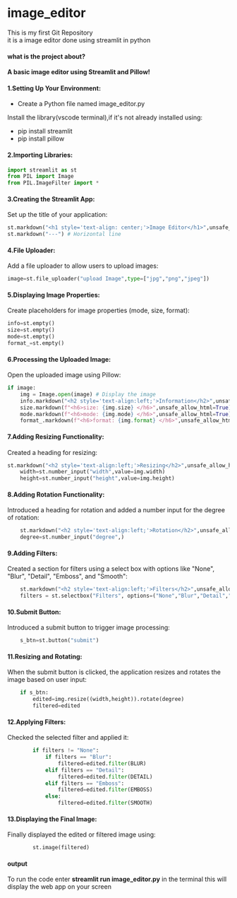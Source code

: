 # image_editor
This is my first Git Repository
<br>
it is a image editor done using streamlit in python


#### what is the project about?
 **A basic image editor using Streamlit and Pillow!**
 


#### 1.Setting Up Your Environment:
- Create a Python file named image_editor.py

Install the library(vscode terminal),if it's not already installed using:
 - pip install streamlit
 - pip install pillow

#### 2.Importing Libraries:
```python
import streamlit as st 
from PIL import Image
from PIL.ImageFilter import *
```

#### 3.Creating the Streamlit App:
Set up the title of your application:
```python
st.markdown("<h1 style='text-align: center;'>Image Editor</h1>",unsafe_allow_html=True)
st.markdown("---") # Horizontal line
```

#### 4.File Uploader:
Add a file uploader to allow users to upload images:
```python
image=st.file_uploader("upload Image",type=["jpg","png","jpeg"])
```

#### 5.Displaying Image Properties:
Create placeholders for image properties (mode, size, format):
```python
info=st.empty()
size=st.empty()
mode=st.empty()
format_=st.empty()
```

#### 6.Processing the Uploaded Image:
Open the uploaded image using Pillow:
```python
if image:
    img = Image.open(image) # Display the image
    info.markdown("<h2 style='text-align:left;'>Information</h2>",unsafe_allow_html=True)
    size.markdown(f"<h6>size: {img.size} </h6>",unsafe_allow_html=True)
    mode.markdown(f"<h6>mode: {img.mode} </h6>",unsafe_allow_html=True)
    format_.markdown(f"<h6>format: {img.format} </h6>",unsafe_allow_html=True)
```

#### 7.Adding Resizing Functionality:
Created a heading for resizing:
```python
st.markdown("<h2 style='text-align:left;'>Resizing</h2>",unsafe_allow_html=True)
    width=st.number_input("width",value=img.width)
    height=st.number_input("height",value=img.height)
```    

#### 8.Adding Rotation Functionality:
Introduced a heading for rotation and added a number input for the degree of rotation:
```python
    st.markdown("<h2 style='text-align:left;'>Rotation</h2>",unsafe_allow_html=True)
    degree=st.number_input("degree",)
```

#### 9.Adding Filters:
Created a section for filters using a select box with options like "None", "Blur", "Detail", "Emboss", and "Smooth":
```python
    st.markdown("<h2 style='text-align:left;'>Filters</h2>",unsafe_allow_html=True)
    filters = st.selectbox("Filters", options=("None","Blur","Detail","Emboss","Smooth"))
```

#### 10.Submit Button:
Introduced a submit button to trigger image processing:
```python
    s_btn=st.button("submit")
```    

#### 11.Resizing and Rotating:
When the submit button is clicked, the application resizes and rotates the image based on user input:
```python
    if s_btn:
        edited=img.resize((width,height)).rotate(degree)
        filtered=edited
```        

#### 12.Applying Filters:
Checked the selected filter and applied it:
```python
        if filters != "None":
            if filters == "Blur":
                filtered=edited.filter(BLUR)
            elif filters == "Detail":
                filtered=edited.filter(DETAIL)
            elif filters == "Emboss":
                filtered=edited.filter(EMBOSS)
            else:
                filtered=edited.filter(SMOOTH)
```                  

#### 13.Displaying the Final Image:
Finally displayed the edited or filtered image using:
```python
        st.image(filtered)
```        


#### output
 To run the code enter **streamlit run image_editor.py** in the terminal
 this will display the web app on your screen 




